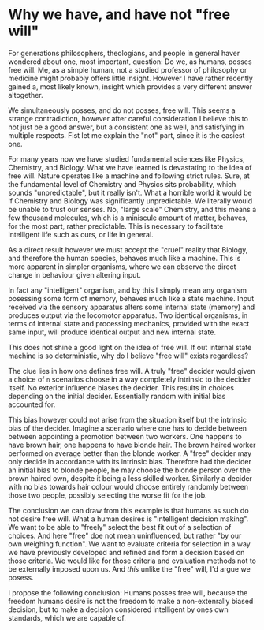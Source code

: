 # Why we have, and have not "free will"

For generations philosophers, theologians, and people in general haver wondered about one, most important, question: Do we, as humans, posses free will.
Me, as a simple human, not a studied professor of philosophy or medicine might probably offers little insight.
However I have rather recently gained a, most likely known, insight which provides a very different answer altogether.

We simultaneously posses, and do not posses, free will.
This seems a strange contradiction, however after careful consideration I believe this to not just be a good answer, but a consistent one as well, and satisfying in multiple respects.
Fist let me explain the "not" part, since it is the easiest one.

For many years now we have studied fundamental sciences like Physics, Chemistry, and Biology.
What we have learned is devastating to the idea of free will.
Nature operates like a machine and following strict rules.
Sure, at the fundamental level of Chemistry and Physics sits probability, which sounds "unpredictable", but it really isn't.
What a horrible world it would be if Chemistry and Biology was significantly unpredictable.
We literally would be unable to trust our senses.
No, "large scale" Chemistry, and this means a few thousand molecules, which is a miniscule amount of matter, behaves, for the most part, rather predictable.
This is necessary to facilitate intelligent life such as ours, or life in general.

As a direct result however we must accept the "cruel" reality that Biology, and therefore the human species, behaves much like a machine.
This is more apparent in simpler organisms, where we can observe the direct change in behaviour given altering input.

In fact any "intelligent" organism, and by this I simply mean any organism posessing some form of memory, behaves much like a state machine.
Input received via the sensory apparatus alters some internal state (memory) and produces output via the locomotor apparatus.
Two identical organisms, in terms of internal state and processing mechanics, provided with the exact same input, will produce identical output and new internal state.

This does not shine a good light on the idea of free will.
If out internal state machine is so deterministic, why do I believe "free will" exists regardless?

The clue lies in how one defines free will.
A truly "free" decider would given a choice of `n` scenarios choose in a way completely intrinsic to the decider itself.
No exterior influence biases the decider.
This results in choices depending on the initial decider.
Essentially random with initial bias accounted for.

This bias however could not arise from the situation itself but the intrinsic bias of the decider.
Imagine a scenario where one has to decide between between appointing a promotion between two workers.
One happens to have brown hair, one happens to have blonde hair.
The brown haired worker performed on average better than the blonde worker.
A "free" decider may only decide in accordance with its intrinsic bias.
Therefore had the decider an initial bias to blonde people, he may choose the blonde person over the brown haired own, despite it being a less skilled worker.
Similarly a decider with no bias towards hair colour would choose entirely randomly between those two people, possibly selecting the worse fit for the job.

The conclusion we can draw from this example is that humans as such do not desire free will.
What a human desires is "intelligent decision making".
We want to be able to "freely" select the best fit out of a selection of choices.
And here "free" doe not mean uninfluenced, but rather "by our own weighing function".
We want to evaluate criteria for selection in a way we have previously developed and refined and form a decision based on those criteria.
We would like for those criteria and evaluation methods not to be externally imposed upon us.
And *this* unlike the "free" will, I'd argue we posess.

I propose the following conclusion: Humans posses free will, because the freedom humans desire is not the freedom to make a non-extenrally biased decision, but to make a decision considered intelligent by ones own standards, which we are capable of.
